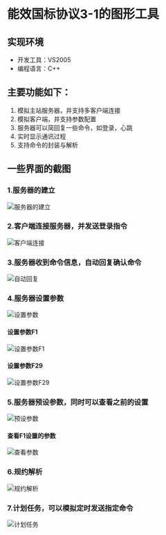 # 能效国标协议3-1的图形工具
## 实现环境
 * 开发工具：VS2005
 * 编程语言：C++

## 主要功能如下：

1. 模拟主站服务器，并支持多客户端连接
2. 模拟客户端，并支持参数配置
3. 服务器可以简回复一些命令，如登录，心跳
4. 实时显示通讯过程
5. 支持命令的封装与解析

## 一些界面的截图

### 1.服务器的建立
![服务器的建立](https://github.com/ruglcc/pics/blob/master/GbcMaster/1.png)

### 2.客户端连接服务器，并发送登录指令
![客户端连接](https://github.com/ruglcc/pics/blob/master/GbcMaster/2.png)

### 3.服务器收到命令信息，自动回复确认命令
![自动回复](https://github.com/ruglcc/pics/blob/master/GbcMaster/3.png)

### 4.服务器设置参数
![设置参数](https://github.com/ruglcc/pics/blob/master/GbcMaster/4.jpg)
#### 设置参数F1
![设置参数F1](https://github.com/ruglcc/pics/blob/master/GbcMaster/5.jpg)

#### 设置参数F29
![设置参数F29](https://github.com/ruglcc/pics/blob/master/GbcMaster/6.jpg)

### 5.服务器预设参数，同时可以查看之前的设置
![预设参数](https://github.com/ruglcc/pics/blob/master/GbcMaster/7.jpg)

#### 查看F1设置的参数
![查看参数](https://github.com/ruglcc/pics/blob/master/GbcMaster/8.jpg)

### 6.规约解析
![规约解析](https://github.com/ruglcc/pics/blob/master/GbcMaster/10.jpg)


### 7.计划任务，可以模拟定时发送指定命令
![计划任务](https://github.com/ruglcc/pics/blob/master/GbcMaster/11.jpg)
